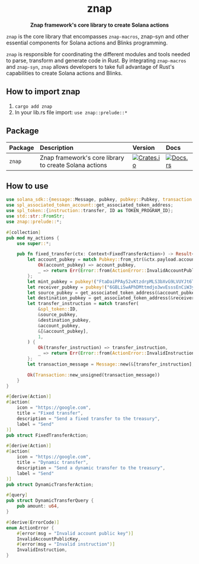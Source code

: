 <div align="center">
  <h1>znap</h1>

  <p>
    <strong>Znap framework's core library to create Solana actions</strong>
  </p>
</div>

`znap` is the core library that encompasses `znap-macros`, znap-syn and other essential components for Solana actions and Blinks programming.

`znap` is responsible for coordinating the different modules and tools needed to parse, transform and generate code in Rust. By integrating `znap-macros` and `znap-syn`, `znap` allows developers to take full advantage of Rust's capabilities to create Solana actions and Blinks.

## How to import znap

1. `cargo add znap`
2. In your lib.rs file import: `use znap::prelude::*`

## Package

| Package                 | Description                                              | Version                                                                                                                          | Docs                                                                                                            |
| :---------------------- | :------------------------------------------------------- | :------------------------------------------------------------------------------------------------------------------------------- | :-------------------------------------------------------------------------------------------------------------- |
| `znap`           | Znap framework's core library to create Solana actions           | [![Crates.io](https://img.shields.io/crates/v/znap?color=blue)](https://crates.io/crates/znap)                     | [![Docs.rs](https://docs.rs/anchor-lang/badge.svg)](https://docs.rs/znap/latest/znap/)                                |

## How to use

```rust
use solana_sdk::{message::Message, pubkey, pubkey::Pubkey, transaction::Transaction};
use spl_associated_token_account::get_associated_token_address;
use spl_token::{instruction::transfer, ID as TOKEN_PROGRAM_ID};
use std::str::FromStr;
use znap::prelude::*;

#[collection]
pub mod my_actions {
    use super::*;

    pub fn fixed_transfer(ctx: Context<FixedTransferAction>) -> Result<Transaction> {
        let account_pubkey = match Pubkey::from_str(&ctx.payload.account) {
            Ok(account_pubkey) => account_pubkey,
            _ => return Err(Error::from(ActionError::InvalidAccountPublicKey)),
        };
        let mint_pubkey = pubkey!("FtaDaiPPAy52vKtzdrpMLS3bXvG9LVUYJt6TeG6XxMUi");
        let receiver_pubkey = pubkey!("6GBLiSwAPhDMttmdjo3wvEsssEnCiW3yZwVyVZnhFm3G");
        let source_pubkey = get_associated_token_address(&account_pubkey, &mint_pubkey);
        let destination_pubkey = get_associated_token_address(&receiver_pubkey, &mint_pubkey);
        let transfer_instruction = match transfer(
            &spl_token::ID,
            &source_pubkey,
            &destination_pubkey,
            &account_pubkey,
            &[&account_pubkey],
            1,
        ) {
            Ok(transfer_instruction) => transfer_instruction,
            _ => return Err(Error::from(ActionError::InvalidInstruction)),
        };
        let transaction_message = Message::new(&[transfer_instruction], None);

        Ok(Transaction::new_unsigned(transaction_message))
    }
}

#[derive(Action)]
#[action(
    icon = "https://google.com",
    title = "Fixed transfer",
    description = "Send a fixed transfer to the treasury",
    label = "Send"
)]
pub struct FixedTransferAction;

#[derive(Action)]
#[action(
    icon = "https://google.com",
    title = "Dynamic transfer",
    description = "Send a dynamic transfer to the treasury",
    label = "Send"
)]
pub struct DynamicTransferAction;

#[query]
pub struct DynamicTransferQuery {
    pub amount: u64,
}

#[derive(ErrorCode)]
enum ActionError {
    #[error(msg = "Invalid account public key")]
    InvalidAccountPublicKey,
    #[error(msg = "Invalid instruction")]
    InvalidInstruction,
}
```